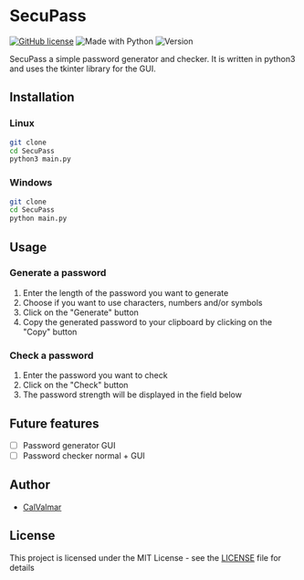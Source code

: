 # SecuPass

[![GitHub license](https://img.shields.io/badge/License-MIT-orange)](https://raw.githubusercontent.com/CalValmar/SecuPass/master/LICENSE)
![Made with Python](https://img.shields.io/badge/Made%20with-Python-blue)
![Version](https://img.shields.io/badge/Version-1.0-brightgreen)

SecuPass a simple password generator and checker. It is written in python3 and uses the tkinter library for the GUI.

## Installation
### Linux
```bash
git clone
cd SecuPass
python3 main.py
```
### Windows
```bash
git clone
cd SecuPass
python main.py
```
## Usage
### Generate a password
1. Enter the length of the password you want to generate
2. Choose if you want to use characters, numbers and/or symbols
3. Click on the "Generate" button
4. Copy the generated password to your clipboard by clicking on the "Copy" button

### Check a password
1. Enter the password you want to check
2. Click on the "Check" button
3. The password strength will be displayed in the field below

## Future features
- [ ] Password generator GUI
- [ ] Password checker normal + GUI

## Author
- [CalValmar](https://github.com/CalValmar)

## License
This project is licensed under the MIT License - see the [LICENSE](LICENSE) file for details